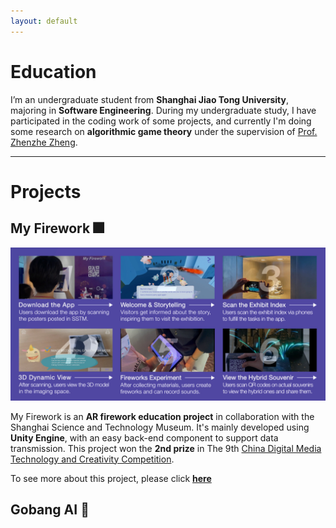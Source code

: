 ```yaml
---
layout: default
---
```


# Education

I’m an undergraduate student from **Shanghai Jiao Tong University**, majoring in **Software Engineering**. During my undergraduate study, I have participated in the coding work of some projects, and currently I'm doing some research on **algorithmic game theory** under the supervision of [Prof. Zhenzhe Zheng](https://zhengzhenzhe220.github.io/).

---



# Projects

## My Firework 🎆

![](./assets/img/firework.jpg)

My Firework is an **AR firework education project** in collaboration with the Shanghai Science and Technology Museum. It's mainly developed using **Unity Engine**, with an easy back-end component to support data transmission. This project won the **2nd prize** in The 9th [China Digital Media Technology and Creativity Competition](http://mit.caai.cn/).



To see more about this project, please click [**here**](https://www.echoyixiao.cn/mySite/MyFirewroks/index.html)



## Gobang AI 🎲






